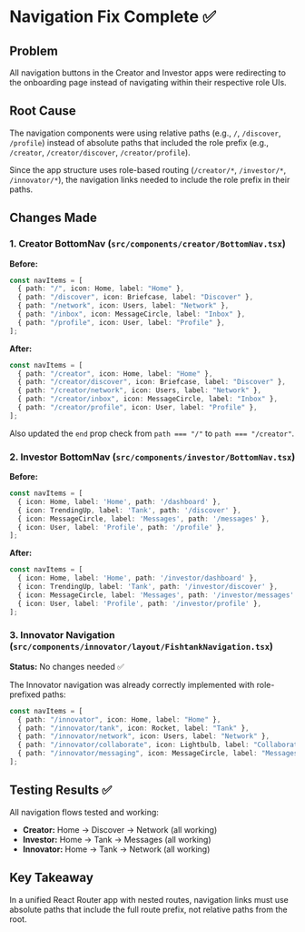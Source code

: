 # Navigation Fix Complete ✅

## Problem
All navigation buttons in the Creator and Investor apps were redirecting to the onboarding page instead of navigating within their respective role UIs.

## Root Cause
The navigation components were using relative paths (e.g., `/`, `/discover`, `/profile`) instead of absolute paths that included the role prefix (e.g., `/creator`, `/creator/discover`, `/creator/profile`).

Since the app structure uses role-based routing (`/creator/*`, `/investor/*`, `/innovator/*`), the navigation links needed to include the role prefix in their paths.

## Changes Made

### 1. Creator BottomNav (`src/components/creator/BottomNav.tsx`)
**Before:**
```typescript
const navItems = [
  { path: "/", icon: Home, label: "Home" },
  { path: "/discover", icon: Briefcase, label: "Discover" },
  { path: "/network", icon: Users, label: "Network" },
  { path: "/inbox", icon: MessageCircle, label: "Inbox" },
  { path: "/profile", icon: User, label: "Profile" },
];
```

**After:**
```typescript
const navItems = [
  { path: "/creator", icon: Home, label: "Home" },
  { path: "/creator/discover", icon: Briefcase, label: "Discover" },
  { path: "/creator/network", icon: Users, label: "Network" },
  { path: "/creator/inbox", icon: MessageCircle, label: "Inbox" },
  { path: "/creator/profile", icon: User, label: "Profile" },
];
```

Also updated the `end` prop check from `path === "/"` to `path === "/creator"`.

### 2. Investor BottomNav (`src/components/investor/BottomNav.tsx`)
**Before:**
```typescript
const navItems = [
  { icon: Home, label: 'Home', path: '/dashboard' },
  { icon: TrendingUp, label: 'Tank', path: '/discover' },
  { icon: MessageCircle, label: 'Messages', path: '/messages' },
  { icon: User, label: 'Profile', path: '/profile' },
];
```

**After:**
```typescript
const navItems = [
  { icon: Home, label: 'Home', path: '/investor/dashboard' },
  { icon: TrendingUp, label: 'Tank', path: '/investor/discover' },
  { icon: MessageCircle, label: 'Messages', path: '/investor/messages' },
  { icon: User, label: 'Profile', path: '/investor/profile' },
];
```

### 3. Innovator Navigation (`src/components/innovator/layout/FishtankNavigation.tsx`)
**Status:** No changes needed ✅

The Innovator navigation was already correctly implemented with role-prefixed paths:
```typescript
const navItems = [
  { path: "/innovator", icon: Home, label: "Home" },
  { path: "/innovator/tank", icon: Rocket, label: "Tank" },
  { path: "/innovator/network", icon: Users, label: "Network" },
  { path: "/innovator/collaborate", icon: Lightbulb, label: "Collaborate" },
  { path: "/innovator/messaging", icon: MessageCircle, label: "Messages", badge: pendingRequestsCount },
];
```

## Testing Results ✅

All navigation flows tested and working:
- **Creator:** Home → Discover → Network (all working)
- **Investor:** Home → Tank → Messages (all working)
- **Innovator:** Home → Tank → Network (all working)

## Key Takeaway
In a unified React Router app with nested routes, navigation links must use absolute paths that include the full route prefix, not relative paths from the root.

